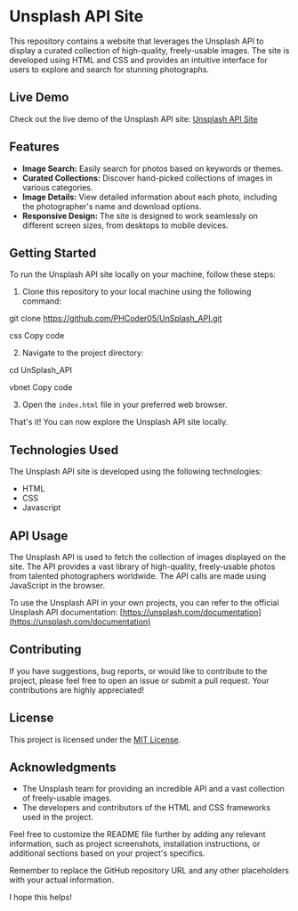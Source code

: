 # Unsplash API Site

This repository contains a website that leverages the Unsplash API to display a curated collection of high-quality, freely-usable images. The site is developed using HTML and CSS and provides an intuitive interface for users to explore and search for stunning photographs.

## Live Demo

Check out the live demo of the Unsplash API site: [Unsplash API Site](https://phcoder05.github.io/UnSplash_API/)

## Features

- **Image Search:** Easily search for photos based on keywords or themes.
- **Curated Collections:** Discover hand-picked collections of images in various categories.
- **Image Details:** View detailed information about each photo, including the photographer's name and download options.
- **Responsive Design:** The site is designed to work seamlessly on different screen sizes, from desktops to mobile devices.

## Getting Started

To run the Unsplash API site locally on your machine, follow these steps:

1. Clone this repository to your local machine using the following command:

git clone https://github.com/PHCoder05/UnSplash_API.git

css
Copy code

2. Navigate to the project directory:

cd UnSplash_API

vbnet
Copy code

3. Open the `index.html` file in your preferred web browser.

That's it! You can now explore the Unsplash API site locally.

## Technologies Used

The Unsplash API site is developed using the following technologies:

- HTML
- CSS
- Javascript

## API Usage

The Unsplash API is used to fetch the collection of images displayed on the site. The API provides a vast library of high-quality, freely-usable photos from talented photographers worldwide. The API calls are made using JavaScript in the browser.

To use the Unsplash API in your own projects, you can refer to the official Unsplash API documentation: [https://unsplash.com/documentation](https://unsplash.com/documentation)

## Contributing

If you have suggestions, bug reports, or would like to contribute to the project, please feel free to open an issue or submit a pull request. Your contributions are highly appreciated!

## License

This project is licensed under the [MIT License](LICENSE).

## Acknowledgments

- The Unsplash team for providing an incredible API and a vast collection of freely-usable images.
- The developers and contributors of the HTML and CSS frameworks used in the project.

Feel free to customize the README file further by adding any relevant information, such as project screenshots, installation instructions, or additional sections based on your project's specifics.

Remember to replace the GitHub repository URL and any other placeholders with your actual information.

I hope this helps!

